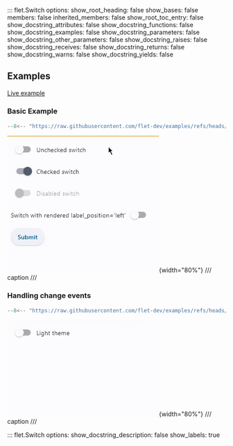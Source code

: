 ::: flet.Switch
    options:
      show_root_heading: false
      show_bases: false
      members: false
      inherited_members: false
      show_root_toc_entry: false
      show_docstring_attributes: false
      show_docstring_functions: false
      show_docstring_examples: false
      show_docstring_parameters: false
      show_docstring_other_parameters: false
      show_docstring_raises: false
      show_docstring_receives: false
      show_docstring_returns: false
      show_docstring_warns: false
      show_docstring_yields: false

## Examples

[Live example](https://flet-controls-gallery.fly.dev/input/switch)

### Basic Example

```python
--8<-- "https://raw.githubusercontent.com/flet-dev/examples/refs/heads/v1-docs/python/controls/switch/basic.py"
```

![basic](https://raw.githubusercontent.com/flet-dev/examples/v1-docs/python/controls/switch/media/basic.gif){width="80%"}
/// caption
///

### Handling change events

```python
--8<-- "https://raw.githubusercontent.com/flet-dev/examples/refs/heads/v1-docs/python/controls/switch/handling-events.py"
```

![handling-events](https://raw.githubusercontent.com/flet-dev/examples/v1-docs/python/controls/switch/media/handling-events.gif){width="80%"}
/// caption
///

::: flet.Switch
    options:
      show_docstring_description: false
      show_labels: true
